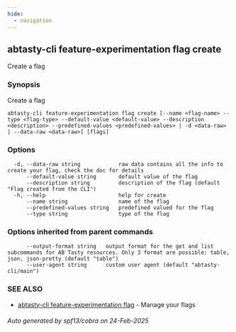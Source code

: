 ```yaml
---
hide:
  - navigation
---
```

## abtasty-cli feature-experimentation flag create

Create a flag

### Synopsis

Create a flag

```
abtasty-cli feature-experimentation flag create [--name <flag-name> --type <flag-type> --default-value <default-value> --description <description> --predefined-values <predefined-values> | -d <data-raw> | --data-raw <data-raw>] [flags]
```

### Options

```
  -d, --data-raw string            raw data contains all the info to create your flag, check the doc for details
      --default-value string       default value of the flag
      --description string         description of the flag (default "Flag created from the CLI")
  -h, --help                       help for create
      --name string                name of the flag
      --predefined-values string   predefined valued for the flag
      --type string                type of the flag
```

### Options inherited from parent commands

```
      --output-format string   output format for the get and list subcommands for AB Tasty resources. Only 3 format are possible: table, json, json-pretty (default "table")
      --user-agent string      custom user agent (default "abtasty-cli/main")
```

### SEE ALSO

* [abtasty-cli feature-experimentation flag](abtasty-cli_feature-experimentation_flag.md)	 - Manage your flags

###### Auto generated by spf13/cobra on 24-Feb-2025
